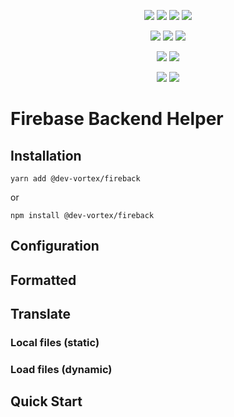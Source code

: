 <p align="center">
    <a href="https://travis-ci.com/github/dev-vortex/fireback"><img src="https://badgen.net/travis/dev-vortex/fireback?icon=travis&label=build"/></a>
    <a href="https://www.npmjs.com/package/@dev-vortex/fireback"><img src="https://badgen.net/npm/v/@dev-vortex/fireback?icon=npm&label"/></a>
    <a href="https://www.npmjs.com/package/@dev-vortex/fireback"><img src="https://badgen.net/npm/license/@dev-vortex/fireback?icon=npm"/></a> 
    <a href="https://www.npmjs.com/package/@dev-vortex/fireback"><img src="https://badgen.net/npm/types/@dev-vortex/fireback?icon=typescript"/></a> 
</p>

<p align="center">
    <a href="https://bundlephobia.com/result?p=@dev-vortex/fireback"><img src="https://badgen.net/bundlephobia/min/@dev-vortex/fireback?label=min"/></a> 
    <a href="https://bundlephobia.com/result?p=@dev-vortex/fireback"><img src="https://badgen.net/bundlephobia/minzip/@dev-vortex/fireback?label=min+gz"/></a> 
    <a href="https://lgtm.com/projects/g/dev-vortex/fireback/alerts/"><img src="https://badgen.net/lgtm/grade/g/dev-vortex/fireback?icon=lgtm&label=quality"/></a> 

</p>

<p align="center">
    <a href="https://codeclimate.com/github/dev-vortex/fireback/maintainability"><img src="https://api.codeclimate.com/v1/badges/5419722b298d8f094d55/maintainability"/></a>
    <a href="https://codeclimate.com/github/dev-vortex/fireback/test_coverage"><img src="https://api.codeclimate.com/v1/badges/5419722b298d8f094d55/test_coverage"/></a>
</p>

<p align="center">
    <a href="http://commitizen.github.io/cz-cli/"><img src="https://img.shields.io/badge/commitizen-friendly-brightgreen.svg"/></a>
    <a href="https://www.conventionalcommits.org/"><img src="https://img.shields.io/badge/conventional-commits-pink"/></a>
</p>

# Firebase Backend Helper

## Installation
```
yarn add @dev-vortex/fireback
```

or

```
npm install @dev-vortex/fireback
```

## Configuration

## Formatted

## Translate
### Local files (static)
### Load files (dynamic)



## Quick Start
 